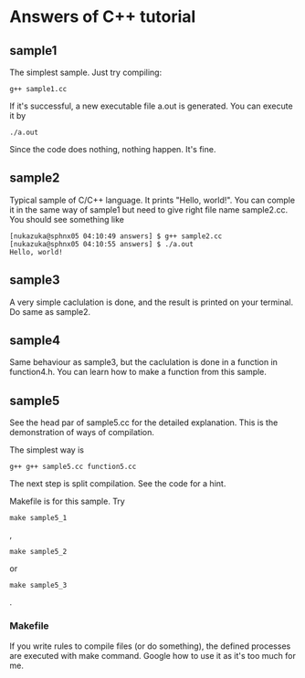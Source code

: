 # Answers of C++ tutorial

## sample1
The simplest sample.
Just try compiling:
```
g++ sample1.cc
```
If it's successful, a new executable file a.out is generated.
You can execute it by
```
./a.out
```
Since the code does nothing, nothing happen.
It's fine.

## sample2
Typical sample of C/C++ language.
It prints "Hello, world!".
You can comple it in the same way of sample1 but need to give right file name sample2.cc.
You should see something like
```
[nukazuka@sphnx05 04:10:49 answers] $ g++ sample2.cc
[nukazuka@sphnx05 04:10:55 answers] $ ./a.out
Hello, world!
```

## sample3
A very simple caclulation is done, and the result is printed on your terminal.
Do same as sample2.

## sample4
Same behaviour as sample3, but the caclulation is done in a function in function4.h.
You can learn how to make a function from this sample.

## sample5
See the head par of sample5.cc for the detailed explanation.
This is the demonstration of ways of compilation.

The simplest way is
```
g++ g++ sample5.cc function5.cc
```

The next step is split compilation. See the code for a hint.

Makefile is for this sample.
Try
```
make sample5_1
```
,
```
make sample5_2
```
or
```
make sample5_3
```
.

### Makefile
If you write rules to compile files (or do something), the defined processes are executed with make command.
Google how to use it as it's too much for me.
